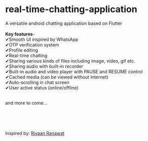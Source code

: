 # real-time-chatting-application
A versatile android chatting application based on Flutter <br/>
<br/>
**Key features**-<br/>
✔Smooth UI inspired by WhatsApp<br/>
✔OTP verification system<br/>
✔Profile editing<br/>
✔Real-time chatting<br/>
✔Sharing various kinds of files including image, video, gif etc.<br/>
✔Sharing audio with built-in recorder<br/>
✔Built-in audio and video player with PAUSE and RESUME control <br/>
✔Cached media (can be viewed without Internet)<br/>
✔Auto-scrolling in chat screen<br/>
✔User active status (online/offline)<br/><br/>

and more to come...

<br/><br/><br/>

Inspired by: [Rivaan Ranawat](https://www.youtube.com/@RivaanRanawat)
